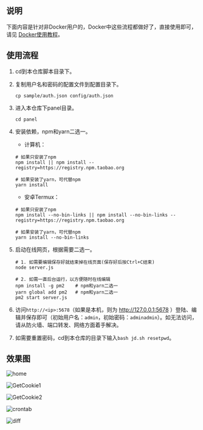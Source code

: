 ## 说明

下面内容是针对非Docker用户的，Docker中这些流程都做好了，直接使用即可，请见 [Docker使用教程](Docker)。

## 使用流程

1. cd到本仓库脚本目录下。

2. 复制用户名和密码的配置文件到配置目录下。

    ```shell
    cp sample/auth.json config/auth.json

3. 进入本仓库下panel目录。

    ```shell
    cd panel
    ```

4. 安装依赖，npm和yarn二选一。

   - 计算机：

    ```shell
    # 如果只安装了npm
    npm install || npm install --registry=https://registry.npm.taobao.org

    # 如果安装了yarn，可代替npm
    yarn install
    ```

    - 安卓Termux：

    ```shell
    # 如果只安装了npm
    npm install --no-bin-links || npm install --no-bin-links --registry=https://registry.npm.taobao.org

    # 如果安装了yarn，可代替npm
    yarn install --no-bin-links
    ```

5. 启动在线网页，根据需要二选一。

    ```shell
    # 1. 如需要编辑保存好就结束掉在线页面(保存好后按Ctrl+C结束)
    node server.js

    # 2. 如需一直后台运行，以方便随时在线编辑
    npm install -g pm2    # npm和yarn二选一
    yarn global add pm2   # npm和yarn二选一
    pm2 start server.js
    ```

6. 访问`http://<ip>:5678`（如果是本机，则为 http://127.0.0.1:5678 ）登陆、编辑并保存即可（初始用户名：`admin`，初始密码：`adminadmin`）。如无法访问，请从防火墙、端口转发、网络方面着手解决。

7. 如需要重置密码，cd到本仓库的目录下输入`bash jd.sh resetpwd`。

## 效果图

![home](Picture/home.png)

![GetCookie1](Picture/GetCookie1.png)

![GetCookie2](Picture/GetCookie2.png)

![crontab](Picture/crontab.png)

![diff](Picture/diff.png)